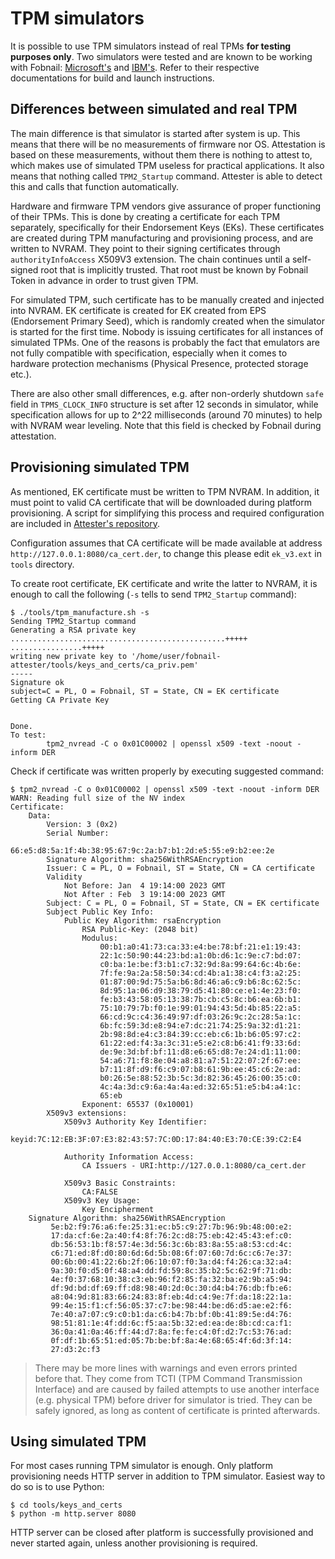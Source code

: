 # TPM simulators

It is possible to use TPM simulators instead of real TPMs **for testing purposes
only**. Two simulators were tested and are known to be working with Fobnail:
[Microsoft's](https://github.com/microsoft/ms-tpm-20-ref) and
[IBM's](https://sourceforge.net/projects/ibmswtpm2/). Refer to their respective
documentations for build and launch instructions.

## Differences between simulated and real TPM

The main difference is that simulator is started after system is up. This means
that there will be no measurements of firmware nor OS. Attestation is based on
these measurements, without them there is nothing to attest to, which makes use
of simulated TPM useless for practical applications. It also means that nothing
called `TPM2_Startup` command. Attester is able to detect this and calls that
function automatically.

Hardware and firmware TPM vendors give assurance of proper functioning of their
TPMs. This is done by creating a certificate for each TPM separately,
specifically for their Endorsement Keys (EKs). These certificates are created
during TPM manufacturing and provisioning process, and are written to NVRAM.
They point to their signing certificates through `authorityInfoAccess` X509V3
extension. The chain continues until a self-signed root that is implicitly
trusted. That root must be known by Fobnail Token in advance in order to trust
given TPM.

For simulated TPM, such certificate has to be manually created and injected into
NVRAM. EK certificate is created for EK created from EPS (Endorsement Primary
Seed), which is randomly created when the simulator is started for the first
time. Nobody is issuing certificates for all instances of simulated TPMs. One of
the reasons is probably the fact that emulators are not fully compatible with
specification, especially when it comes to hardware protection mechanisms
(Physical Presence, protected storage etc.).

There are also other small differences, e.g. after non-orderly shutdown `safe`
field in `TPMS_CLOCK_INFO` structure is set after 12 seconds in simulator, while
specification allows for up to 2^22 milliseconds (around 70 minutes) to help
with NVRAM wear leveling. Note that this field is checked by Fobnail during
attestation.

## Provisioning simulated TPM

As mentioned, EK certificate must be written to TPM NVRAM. In addition, it must
point to valid CA certificate that will be downloaded during platform
provisioning. A script for simplifying this process and required configuration
are included in [Attester's repository](https://github.com/fobnail/fobnail-attester/tree/main/tools).

Configuration assumes that CA certificate will be made available at address
`http://127.0.0.1:8080/ca_cert.der`, to change this please edit `ek_v3.ext` in
`tools` directory.

To create root certificate, EK certificate and write the latter to NVRAM, it is
enough to call the following (`-s` tells to send `TPM2_Startup` command):

```
$ ./tools/tpm_manufacture.sh -s
Sending TPM2_Startup command
Generating a RSA private key
................................................+++++
................+++++
writing new private key to '/home/user/fobnail-attester/tools/keys_and_certs/ca_priv.pem'
-----
Signature ok
subject=C = PL, O = Fobnail, ST = State, CN = EK certificate
Getting CA Private Key


Done.
To test:
        tpm2_nvread -C o 0x01C00002 | openssl x509 -text -noout -inform DER
```

Check if certificate was written properly by executing suggested command:

```
$ tpm2_nvread -C o 0x01C00002 | openssl x509 -text -noout -inform DER
WARN: Reading full size of the NV index
Certificate:
    Data:
        Version: 3 (0x2)
        Serial Number:
            66:e5:d8:5a:1f:4b:38:95:67:9c:2a:b7:b1:2d:e5:55:e9:b2:ee:2e
        Signature Algorithm: sha256WithRSAEncryption
        Issuer: C = PL, O = Fobnail, ST = State, CN = CA certificate
        Validity
            Not Before: Jan  4 19:14:00 2023 GMT
            Not After : Feb  3 19:14:00 2023 GMT
        Subject: C = PL, O = Fobnail, ST = State, CN = EK certificate
        Subject Public Key Info:
            Public Key Algorithm: rsaEncryption
                RSA Public-Key: (2048 bit)
                Modulus:
                    00:b1:a0:41:73:ca:33:e4:be:78:bf:21:e1:19:43:
                    22:1c:50:90:44:23:bd:a1:0b:d6:1c:9e:c7:bd:07:
                    c0:ba:1e:be:f3:b1:c7:32:9d:8a:99:64:6c:4b:6e:
                    7f:fe:9a:2a:58:50:34:cd:4b:a1:38:c4:f3:a2:25:
                    01:87:00:9d:75:5a:b6:8d:46:a6:c9:b6:8c:62:5c:
                    8d:95:1a:06:d9:38:79:d5:41:80:ce:e1:4e:23:f0:
                    fe:b3:43:58:05:13:38:7b:cb:c5:8c:b6:ea:6b:b1:
                    75:10:79:7b:f0:1e:99:01:94:43:5d:4b:85:22:a5:
                    66:cd:9c:c4:36:49:97:df:03:26:9c:2c:28:5a:1c:
                    6b:fc:59:3d:e8:94:e7:dc:21:74:25:9a:32:d1:21:
                    2b:98:8d:e4:c3:84:39:cc:eb:c6:1b:b6:05:97:c2:
                    61:22:ed:f4:3a:3c:31:e5:e2:c8:b6:41:f9:33:6d:
                    de:9e:3d:bf:bf:11:d8:e6:65:d8:7e:24:d1:11:00:
                    54:a6:71:f8:8e:04:a8:81:a7:51:22:07:2f:67:ee:
                    b7:11:8f:d9:f6:c9:07:b8:61:9b:ee:45:c6:2e:ad:
                    b0:26:5e:88:52:3b:5c:3d:82:36:45:26:00:35:c0:
                    4c:4a:3d:c9:6a:4a:4a:ed:32:65:51:e5:b4:a4:1c:
                    65:eb
                Exponent: 65537 (0x10001)
        X509v3 extensions:
            X509v3 Authority Key Identifier:
                keyid:7C:12:EB:3F:07:E3:82:43:57:7C:0D:17:84:40:E3:70:CE:39:C2:E4

            Authority Information Access:
                CA Issuers - URI:http://127.0.0.1:8080/ca_cert.der

            X509v3 Basic Constraints:
                CA:FALSE
            X509v3 Key Usage:
                Key Encipherment
    Signature Algorithm: sha256WithRSAEncryption
         5e:b2:f9:76:a6:fe:25:31:ec:b5:c9:27:7b:96:9b:48:00:e2:
         17:da:cf:6e:2a:40:f4:8f:76:2c:d8:75:eb:42:45:43:ef:c0:
         db:56:53:1b:f8:57:4e:3d:56:3c:6b:83:8a:55:a8:53:cd:4c:
         c6:71:ed:8f:d0:80:6d:6d:5b:08:6f:07:60:7d:6c:c6:7e:37:
         00:6b:00:41:22:6b:2f:06:10:07:f0:3a:d4:f4:26:ca:32:a4:
         9a:30:f0:d5:0f:48:a4:dd:fd:59:8c:35:b2:5c:62:9f:71:db:
         4e:f0:37:68:10:38:c3:eb:96:f2:85:fa:32:ba:e2:9b:a5:94:
         df:9d:bd:df:69:ff:d8:98:40:2d:0c:30:d4:b4:76:db:fb:e6:
         a8:04:9d:81:83:66:24:83:8f:eb:4d:c4:9e:7f:da:18:22:1a:
         99:4e:15:f1:cf:56:05:37:c7:be:98:44:be:d6:d5:ae:e2:f6:
         7e:40:a7:07:c9:c0:b1:da:c6:b4:7b:bf:0b:41:89:5e:d4:76:
         98:51:81:1e:4f:dd:6c:f5:aa:5b:32:ed:ea:de:8b:cd:ca:f1:
         36:0a:41:0a:46:ff:44:d7:8a:fe:fe:c4:0f:d2:7c:53:76:ad:
         0f:df:1b:65:51:ed:05:7b:be:bf:8a:4e:68:65:4f:6d:3f:14:
         27:d3:2c:f3
```

> There may be more lines with warnings and even errors printed before that.
> They come from TCTI (TPM Command Transmission Interface) and are caused by
> failed attempts to use another interface (e.g. physical TPM) before driver
> for simulator is tried. They can be safely ignored, as long as content of
> certificate is printed afterwards.

## Using simulated TPM

For most cases running TPM simulator is enough. Only platform provisioning needs
HTTP server in addition to TPM simulator. Easiest way to do so is to use Python:

```
$ cd tools/keys_and_certs
$ python -m http.server 8080
```

HTTP server can be closed after platform is successfully provisioned and never
started again, unless another provisioning is required.
